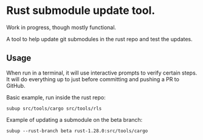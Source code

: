 # Rust submodule update tool.

Work in progress, though mostly functional.

A tool to help update git submodules in the rust repo and test the updates.

## Usage

When run in a terminal, it will use interactive prompts to verify certain
steps.  It will do everything up to just before committing and pushing a PR to
GitHub.

Basic example, run inside the rust repo:

`subup src/tools/cargo src/tools/rls`

Example of updating a submodule on the beta branch:

`subup --rust-branch beta rust-1.28.0:src/tools/cargo`
